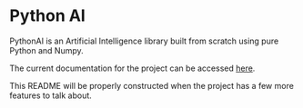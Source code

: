 # Python AI

PythonAI is an Artificial Intelligence library built from scratch using pure Python and Numpy.

The current documentation for the project can be accessed [here](https://github.com/benjaminrall/python-ai/wiki).

This README will be properly constructed when the project has a few more features to talk about.
